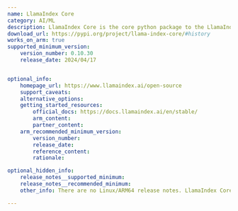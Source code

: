 ```yaml
---
name: LlamaIndex Core
category: AI/ML
description: LlamaIndex Core is the core python package to the LlamaIndex library, which is a simple, flexible data framework for connecting custom data sources to large language models.
download_url: https://pypi.org/project/llama-index-core/#history
works_on_arm: true
supported_minimum_version:
    version_number: 0.10.30
    release_date: 2024/04/17


optional_info:
    homepage_url: https://www.llamaindex.ai/open-source
    support_caveats:
    alternative_options:
    getting_started_resources:
        official_docs: https://docs.llamaindex.ai/en/stable/
        arm_content:
        partner_content:
    arm_recommended_minimum_version:
        version_number:
        release_date:
        reference_content:
        rationale:

optional_hidden_info:
    release_notes__supported_minimum:
    release_notes__recommended_minimum:
    other_info: There are no Linux/ARM64 release notes. LlamaIndex Core can be installed via pip. All pypi releases have none-any wheels for LlamaIndex Core.

---
```


